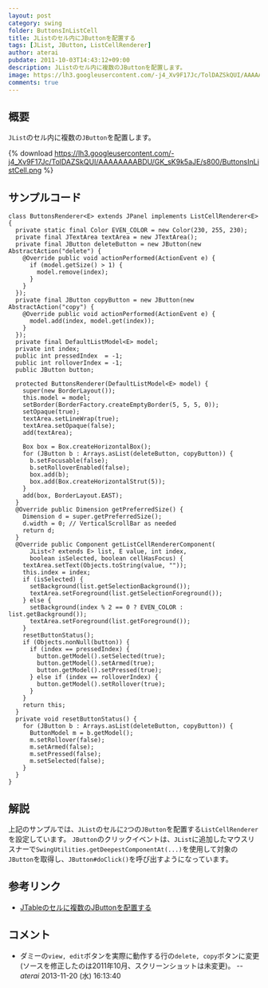 ```yaml
---
layout: post
category: swing
folder: ButtonsInListCell
title: JListのセル内にJButtonを配置する
tags: [JList, JButton, ListCellRenderer]
author: aterai
pubdate: 2011-10-03T14:43:12+09:00
description: JListのセル内に複数のJButtonを配置します。
image: https://lh3.googleusercontent.com/-j4_Xv9F17Jc/TolDAZSkQUI/AAAAAAAABDU/GK_sK9k5aJE/s800/ButtonsInListCell.png
comments: true
---
```

## 概要
`JList`のセル内に複数の`JButton`を配置します。

{% download https://lh3.googleusercontent.com/-j4_Xv9F17Jc/TolDAZSkQUI/AAAAAAAABDU/GK_sK9k5aJE/s800/ButtonsInListCell.png %}

## サンプルコード
<pre class="prettyprint"><code>class ButtonsRenderer&lt;E&gt; extends JPanel implements ListCellRenderer&lt;E&gt; {
  private static final Color EVEN_COLOR = new Color(230, 255, 230);
  private final JTextArea textArea = new JTextArea();
  private final JButton deleteButton = new JButton(new AbstractAction("delete") {
    @Override public void actionPerformed(ActionEvent e) {
      if (model.getSize() &gt; 1) {
        model.remove(index);
      }
    }
  });
  private final JButton copyButton = new JButton(new AbstractAction("copy") {
    @Override public void actionPerformed(ActionEvent e) {
      model.add(index, model.get(index));
    }
  });
  private final DefaultListModel&lt;E&gt; model;
  private int index;
  public int pressedIndex  = -1;
  public int rolloverIndex = -1;
  public JButton button;

  protected ButtonsRenderer(DefaultListModel&lt;E&gt; model) {
    super(new BorderLayout());
    this.model = model;
    setBorder(BorderFactory.createEmptyBorder(5, 5, 5, 0));
    setOpaque(true);
    textArea.setLineWrap(true);
    textArea.setOpaque(false);
    add(textArea);

    Box box = Box.createHorizontalBox();
    for (JButton b : Arrays.asList(deleteButton, copyButton)) {
      b.setFocusable(false);
      b.setRolloverEnabled(false);
      box.add(b);
      box.add(Box.createHorizontalStrut(5));
    }
    add(box, BorderLayout.EAST);
  }
  @Override public Dimension getPreferredSize() {
    Dimension d = super.getPreferredSize();
    d.width = 0; // VerticalScrollBar as needed
    return d;
  }
  @Override public Component getListCellRendererComponent(
      JList&lt;? extends E&gt; list, E value, int index,
      boolean isSelected, boolean cellHasFocus) {
    textArea.setText(Objects.toString(value, ""));
    this.index = index;
    if (isSelected) {
      setBackground(list.getSelectionBackground());
      textArea.setForeground(list.getSelectionForeground());
    } else {
      setBackground(index % 2 == 0 ? EVEN_COLOR : list.getBackground());
      textArea.setForeground(list.getForeground());
    }
    resetButtonStatus();
    if (Objects.nonNull(button)) {
      if (index == pressedIndex) {
        button.getModel().setSelected(true);
        button.getModel().setArmed(true);
        button.getModel().setPressed(true);
      } else if (index == rolloverIndex) {
        button.getModel().setRollover(true);
      }
    }
    return this;
  }
  private void resetButtonStatus() {
    for (JButton b : Arrays.asList(deleteButton, copyButton)) {
      ButtonModel m = b.getModel();
      m.setRollover(false);
      m.setArmed(false);
      m.setPressed(false);
      m.setSelected(false);
    }
  }
}
</code></pre>

## 解説
上記のサンプルでは、`JList`のセルに`2`つの`JButton`を配置する`ListCellRenderer`を設定しています。
`JButton`のクリックイベントは、`JList`に追加したマウスリスナーで`SwingUtilities.getDeepestComponentAt(...)`を使用して対象の`JButton`を取得し、`JButton#doClick()`を呼び出すようになっています。

## 参考リンク
- [JTableのセルに複数のJButtonを配置する](http://ateraimemo.com/Swing/MultipleButtonsInTableCell.html)

<!-- dummy comment line for breaking list -->

## コメント
- ダミーの`view, edit`ボタンを実際に動作する行の`delete, copy`ボタンに変更(ソースを修正したのは2011年10月、スクリーンショットは未変更)。 -- *aterai* 2013-11-20 (水) 16:13:40

<!-- dummy comment line for breaking list -->
